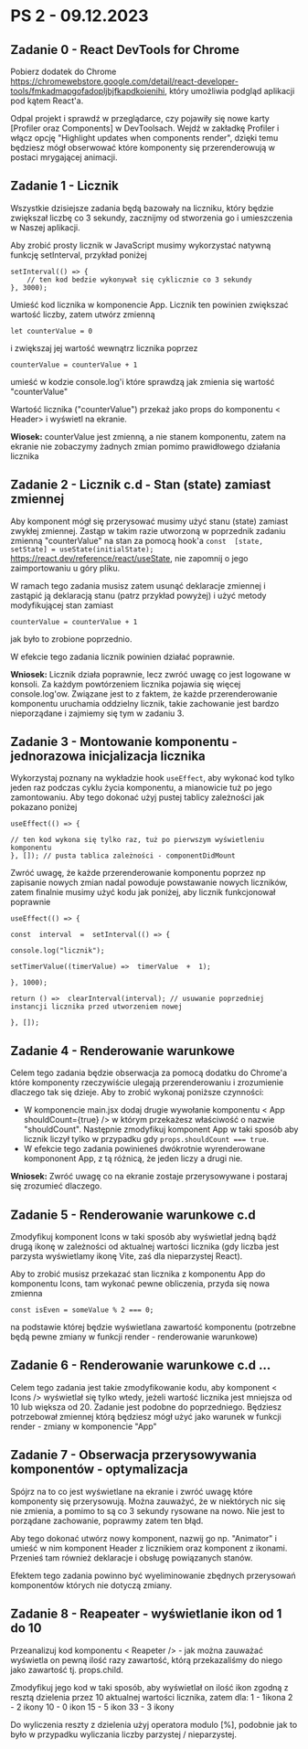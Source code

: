 
# PS 2 - 09.12.2023

## Zadanie 0 - React DevTools for Chrome

Pobierz dodatek do Chrome https://chromewebstore.google.com/detail/react-developer-tools/fmkadmapgofadopljbjfkapdkoienihi, który umożliwia podgląd aplikacji pod kątem React'a.

Odpal projekt i sprawdź w przeglądarce, czy pojawiły się nowe karty [Profiler oraz Components] w DevToolsach.
Wejdź w zakładkę Profiler i włącz opcję "Highlight updates when components render", dzięki temu będziesz mógł obserwować które komponenty się przerenderowują w postaci mrygającej animacji.

## Zadanie 1 - Licznik

Wszystkie dzisiejsze zadania będą bazowały na liczniku, który będzie zwiększał liczbę co 3 sekundy, zacznijmy od stworzenia go i umieszczenia w Naszej aplikacji.

Aby zrobić prosty licznik w JavaScript musimy wykorzystać natywną funkcję setInterval, przykład poniżej

```
setInterval(() => {
	// ten kod bedzie wykonywał się cyklicznie co 3 sekundy
}, 3000);
```

Umieść kod licznika w komponencie App. Licznik ten powinien zwiększać wartość liczby, zatem utwórz zmienną
```
let counterValue = 0
```

i zwiększaj jej wartość wewnątrz licznika poprzez
```
counterValue = counterValue + 1
```
umieść w kodzie console.log'i które sprawdzą jak zmienia się wartość "counterValue"

Wartość licznika ("counterValue") przekaż jako props do komponentu < Header> i wyświetl na ekranie.

**Wiosek:**
counterValue jest zmienną, a nie stanem komponentu, zatem na ekranie nie zobaczymy żadnych zmian pomimo prawidłowego działania licznika

## Zadanie 2 - Licznik c.d - Stan (state) zamiast zmiennej

Aby komponent mógł się przerysować musimy użyć stanu (state) zamiast zwykłej zmiennej.
Zastąp w takim razie utworzoną w poprzednik zadaniu zmienną "counterValue" na stan za pomocą hook'a
`const  [state,  setState] = useState(initialState);` https://react.dev/reference/react/useState, nie zapomnij o jego zaimportowaniu u góry pliku.

W ramach tego zadania musisz zatem usunąć deklaracje zmiennej i zastąpić ją deklaracją stanu (patrz przykład powyżej) i użyć metody modyfikującej stan zamiast
```
counterValue = counterValue + 1
```
jak było to zrobione poprzednio.

W efekcie tego zadania licznik powinien działać poprawnie.

**Wniosek:**
Licznik działa poprawnie, lecz zwróć uwagę co jest logowane w konsoli. Za każdym powtórzeniem licznika pojawia się więcej console.log'ow. Związane jest to z faktem, że każde przerenderowanie komponentu uruchamia oddzielny licznik, takie zachowanie jest bardzo nieporządane i zajmiemy się tym w zadaniu 3.

## Zadanie 3 - Montowanie komponentu - jednorazowa inicjalizacja licznika

Wykorzystaj poznany na wykładzie hook `useEffect`, aby wykonać kod tylko jeden raz podczas cyklu życia komponentu, a mianowicie tuż po jego zamontowaniu. Aby tego dokonać użyj pustej tablicy zależności jak pokazano poniżej
```
useEffect(() => {

// ten kod wykona się tylko raz, tuż po pierwszym wyświetleniu komponentu
}, []); // pusta tablica zależności - componentDidMount
```

Zwróć uwagę, że każde przerenderowanie komponentu poprzez np zapisanie nowych zmian nadal powoduje powstawanie nowych liczników, zatem finalnie musimy użyć kodu jak poniżej, aby licznik funkcjonował poprawnie

```
useEffect(() => {

const  interval  =  setInterval(() => {

console.log("licznik");

setTimerValue((timerValue) =>  timerValue  +  1);

}, 1000);

return () =>  clearInterval(interval); // usuwanie poprzedniej instancji licznika przed utworzeniem nowej

}, []);
```


## Zadanie 4 - Renderowanie warunkowe

Celem tego zadania będzie obserwacja za pomocą dodatku do Chrome'a które komponenty rzeczywiście ulegają przerenderowaniu i zrozumienie dlaczego tak się dzieje. Aby to zrobić wykonaj poniższe czynności:

- W komponencie main.jsx dodaj drugie wywołanie komponentu < App shouldCount={true}  /> w którym przekażesz właściwość o nazwie "shouldCount". Następnie zmodyfikuj komponent App w taki sposób aby licznik liczył tylko w przypadku gdy `props.shouldCount === true`.
- W efekcie tego zadania powinieneś dwókrotnie wyrenderowane kompononent App, z tą różnicą, że jeden liczy a drugi nie.

**Wniosek:**
Zwróć uwagę co na ekranie zostaje przerysowywane i postaraj się zrozumieć dlaczego.

## Zadanie 5 - Renderowanie warunkowe c.d

Zmodyfikuj komponent Icons w taki sposób aby wyświetlał jedną bądź drugą ikonę w zależności od aktualnej wartości licznika (gdy liczba jest parzysta wyświetlamy ikonę Vite, zaś dla nieparzystej React).

Aby to zrobić musisz przekazać stan licznika z komponentu App do komponentu Icons, tam wykonać pewne obliczenia, przyda się nowa zmienna
```
const isEven = someValue % 2 === 0;
```
na podstawie której  będzie wyświetlana zawartość komponentu (potrzebne będą pewne zmiany w funkcji render - renderowanie warunkowe)

## Zadanie 6 - Renderowanie warunkowe c.d ...

Celem tego zadania jest takie zmodyfikowanie kodu, aby komponent < Icons /> wyświetlał się tylko wtedy, jeżeli wartość licznika jest mniejsza od 10 lub większa od 20. Zadanie jest podobne do poprzedniego. Będziesz potrzebował zmiennej którą będziesz mógł użyć jako warunek w funkcji render - zmiany w komponencie "App"


## Zadanie 7 - Obserwacja przerysowywania komponentów - optymalizacja

Spójrz na to co jest wyświetlane na ekranie i zwróć uwagę które komponenty się przerysowują. Można zauważyć, że w niektórych nic się nie zmienia, a pomimo to są co 3 sekundy rysowane na nowo. Nie jest to porządane zachowanie, poprawmy zatem ten błąd.

Aby tego dokonać utwórz nowy komponent, nazwij go np. "Animator" i umieść w nim komponent Header z licznikiem oraz komponent z ikonami. Przenieś tam również deklaracje i obsługę powiązanych stanów.

Efektem tego zadania powinno być wyeliminowanie zbędnych przerysowań komponentów których nie dotyczą zmiany.

## Zadanie 8 - Reapeater - wyświetlanie ikon od 1 do 10

Przeanalizuj kod komponentu < Reapeter /> - jak można zauważać wyświetla on pewną ilość razy zawartość, którą przekazaliśmy do niego jako zawartość tj. props.child.

Zmodyfikuj jego kod w taki sposób, aby wyświetlał on ilość ikon zgodną z resztą dzielenia przez 10 aktualnej wartości licznika, zatem dla:
1 - 1ikona
2 - 2 ikony
10 - 0 ikon
15 - 5 ikon
33 - 3 ikony

 Do wyliczenia reszty z dzielenia użyj operatora modulo  [%], podobnie jak to było w przypadku wyliczania liczby parzystej / nieparzystej.

